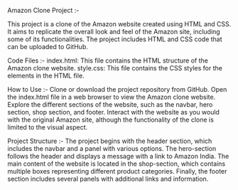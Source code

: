 
Amazon Clone Project :-

This project is a clone of the Amazon website created using HTML and CSS. It aims to replicate the overall look and feel of the Amazon site, including some of its functionalities. The project includes HTML and CSS code that can be uploaded to GitHub.

Code Files :-
index.html: This file contains the HTML structure of the Amazon clone website.
style.css: This file contains the CSS styles for the elements in the HTML file.

How to Use :-
Clone or download the project repository from GitHub.
Open the index.html file in a web browser to view the Amazon clone website.
Explore the different sections of the website, such as the navbar, hero section, shop section, and footer.
Interact with the website as you would with the original Amazon site, although the functionality of the clone is limited to the visual aspect.


Project Structure :-
The project begins with the header section, which includes the navbar and a panel with various options.
The hero-section follows the header and displays a message with a link to Amazon India.
The main content of the website is located in the shop-section, which contains multiple boxes representing different product categories.
Finally, the footer section includes several panels with additional links and information.

